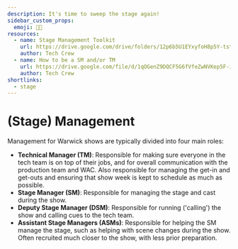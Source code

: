 ```yaml
---
description: It's time to sweep the stage again!
sidebar_custom_props:
  emoji: 🧑‍💼
resources:
  - name: Stage Management Toolkit
    url: https://drive.google.com/drive/folders/12p6b5U1EYxyfoH8p5Y-tstqz9Gh_CBWs?usp=drive_link
    author: Tech Crew
  - name: How to be a SM and/or TM
    url: https://drive.google.com/file/d/1qOGenZ9DQCF5G6fVfeZwNVKep5F-inG6/view?usp=sharing
    author: Tech Crew
shortlinks:
  - stage
---
```


# (Stage) Management

Management for Warwick shows are typically divided into four main roles:

- **Technical Manager (TM)**: Responsible for making sure everyone in the tech team is on top of their jobs, and for
  overall communication with the production team and WAC. Also responsible for managing the get-in and get-outs and
  ensuring that show week is kept to schedule as much as possible.
- **Stage Manager (SM)**: Responsible for managing the stage and cast during the show.
- **Deputy Stage Manager (DSM)**: Responsible for running ('calling') the show and calling cues to the tech team.
- **Assistant Stage Managers (ASMs)**: Responsible for helping the SM manage the stage, such as helping with scene
  changes during the show. Often recruited much closer to the show, with less prior preparation.
